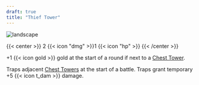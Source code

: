```yaml
---
draft: true
title: "Thief Tower"
---
```


![landscape](/images/towers/towerS_8.png)

{{< center >}}
2 {{< icon "dmg" >}}1 {{< icon "hp" >}}
{{< /center >}}

+1 {{< icon gold >}} gold at the start of a round if next to a [Chest Tower](/towers/chest-tower).

Traps adjacent [Chest Towers](/towers/chest-towers) at the start of a battle.
Traps grant temporary +5 {{< icon t_dam >}} damage.
